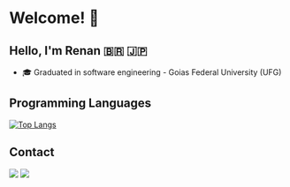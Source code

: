 # Welcome! 👋

## Hello, I'm Renan :brazil: :jp:

  - 🎓 Graduated in software engineering - Goias Federal University (UFG)

## Programming Languages
  
[![Top Langs](https://github-readme-stats.vercel.app/api/top-langs/?username=RenanOfugi&layout=compact&theme=tokyonight)](https://github.com/RenanOfugi)

## Contact

[![](https://img.shields.io/badge/LinkedIn-0077B5?style=for-the-badge&logo=linkedin&logoColor=white)](https://www.linkedin.com/in/renan-ofugi/)
[![](https://img.shields.io/badge/WhatsApp-25D366?style=for-the-badge&logo=whatsapp&logoColor=white)](https://api.whatsapp.com/send/?phone=5562995092710&text&app_absent=0)


